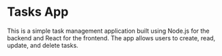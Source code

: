 # Tasks App

This is a simple task management application built using Node.js
for the backend and React for the frontend. The app allows users
to create, read, update, and delete tasks.
